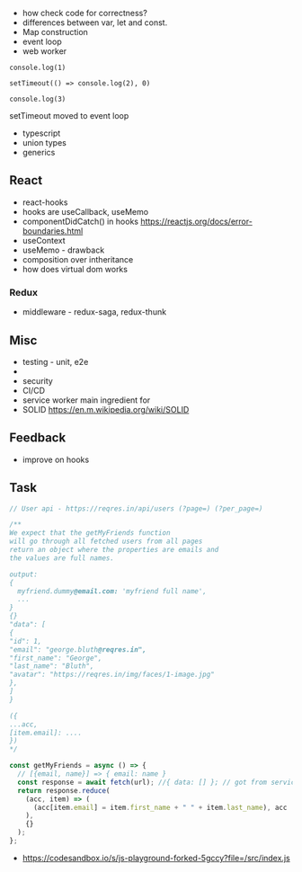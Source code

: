 - how check code for correctness?
- differences between var, let and const.
- Map construction
- event loop
- web worker

```
console.log(1)

setTimeout(() => console.log(2), 0)

console.log(3)
```

setTimeout moved to event loop

- typescript
- union types
- generics

## React

- react-hooks
- hooks are useCallback, useMemo
- componentDidCatch() in hooks https://reactjs.org/docs/error-boundaries.html
- useContext
- useMemo - drawback
- composition over intheritance
- how does virtual dom works

### Redux

- middleware - redux-saga, redux-thunk

## Misc

- testing - unit, e2e
- 
- security
- CI/CD
- service worker main ingredient for 
- SOLID https://en.m.wikipedia.org/wiki/SOLID

## Feedback

- improve on hooks

## Task

```javascript
// User api - https://reqres.in/api/users (?page=) (?per_page=)

/**
We expect that the getMyFriends function 
will go through all fetched users from all pages 
return an object where the properties are emails and 
the values are full names.

output:
{
  myfriend.dummy@email.com: 'myfriend full name',
  ...
}
{}
"data": [
{
"id": 1,
"email": "george.bluth@reqres.in",
"first_name": "George",
"last_name": "Bluth",
"avatar": "https://reqres.in/img/faces/1-image.jpg"
},
]
}

({
...acc,
[item.email]: ....
})
*/

const getMyFriends = async () => {
  // [{email, name}] => { email: name }
  const response = await fetch(url); //{ data: [] }; // got from service
  return response.reduce(
    (acc, item) => (
      (acc[item.email] = item.first_name + " " + item.last_name), acc
    ),
    {}
  );
};
```

- https://codesandbox.io/s/js-playground-forked-5gccy?file=/src/index.js
